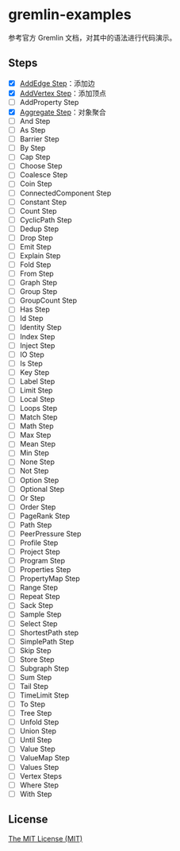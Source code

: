 # gremlin-examples

参考官方 Gremlin 文档，对其中的语法进行代码演示。

## Steps

- [x] [AddEdge Step](./steps/AddEdge)：添加边
- [x] [AddVertex Step](./steps/AddVertex)：添加顶点
- [ ] AddProperty Step
- [x] [Aggregate Step](./steps/Aggregate)：对象聚合
- [ ] And Step
- [ ] As Step
- [ ] Barrier Step
- [ ] By Step
- [ ] Cap Step
- [ ] Choose Step
- [ ] Coalesce Step
- [ ] Coin Step
- [ ] ConnectedComponent Step
- [ ] Constant Step
- [ ] Count Step
- [ ] CyclicPath Step
- [ ] Dedup Step
- [ ] Drop Step
- [ ] Emit Step
- [ ] Explain Step
- [ ] Fold Step
- [ ] From Step
- [ ] Graph Step
- [ ] Group Step
- [ ] GroupCount Step
- [ ] Has Step
- [ ] Id Step
- [ ] Identity Step
- [ ] Index Step
- [ ] Inject Step
- [ ] IO Step
- [ ] Is Step
- [ ] Key Step
- [ ] Label Step
- [ ] Limit Step
- [ ] Local Step
- [ ] Loops Step
- [ ] Match Step
- [ ] Math Step
- [ ] Max Step
- [ ] Mean Step
- [ ] Min Step
- [ ] None Step
- [ ] Not Step
- [ ] Option Step
- [ ] Optional Step
- [ ] Or Step
- [ ] Order Step
- [ ] PageRank Step
- [ ] Path Step
- [ ] PeerPressure Step
- [ ] Profile Step
- [ ] Project Step
- [ ] Program Step
- [ ] Properties Step
- [ ] PropertyMap Step
- [ ] Range Step
- [ ] Repeat Step
- [ ] Sack Step
- [ ] Sample Step
- [ ] Select Step
- [ ] ShortestPath step
- [ ] SimplePath Step
- [ ] Skip Step
- [ ] Store Step
- [ ] Subgraph Step
- [ ] Sum Step
- [ ] Tail Step
- [ ] TimeLimit Step
- [ ] To Step
- [ ] Tree Step
- [ ] Unfold Step
- [ ] Union Step
- [ ] Until Step
- [ ] Value Step
- [ ] ValueMap Step
- [ ] Values Step
- [ ] Vertex Steps
- [ ] Where Step
- [ ] With Step

## License

[The MIT License (MIT)](./LICENSE)